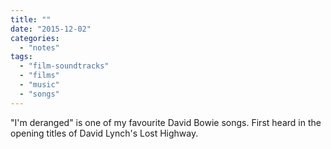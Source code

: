 ```yaml
---
title: ""
date: "2015-12-02"
categories: 
  - "notes"
tags: 
  - "film-soundtracks"
  - "films"
  - "music"
  - "songs"
---
```


"I'm deranged" is one of my favourite David Bowie songs. First heard in the opening titles of David Lynch's Lost Highway.
